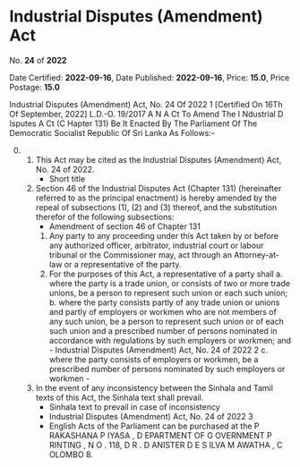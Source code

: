 # Industrial  Disputes  (Amendment)  Act

No. **24** of **2022**

Date Certified: **2022-09-16**, Date Published: **2022-09-16**, Price: **15.0**, Price Postage: **15.0**

Industrial Disputes (Amendment) Act, No. 24 Of 2022 1
[Certified On 16Th Of September, 2022]
L.D.-O. 19/2017
A N  A Ct   To   Amend   The  I Ndustrial  D Isputes  A Ct (C Hapter  131)
Be It Enacted By The Parliament Of The Democratic Socialist Republic Of Sri Lanka As Follows:-

0. 
    1. This Act may be cited as the Industrial Disputes (Amendment) Act, No. 24 of 2022.
        - Short title
    2. Section 46 of the  Industrial Disputes Act (Chapter 131) (hereinafter referred to as the principal enactment) is hereby amended by the repeal of subsections (1), (2) and (3) thereof, and the substitution therefor of the following subsections:
        - Amendment of section 46 of Chapter 131
        1. Any party to any proceeding under this Act taken by or before any authorized officer, arbitrator, industrial court or labour tribunal or the Commissioner may, act through an Attorney-at-law or a representative of the party.
        2. For the purposes of this Act, a representative of a party shall
            a. where the party is a trade union, or consists of two or more trade unions, be a person  to represent such union or each such union;
            b. where the party consists partly of any trade union or unions and partly of employers or workmen who are not members of any such union, be a person  to represent such union or of each such union and a prescribed number of persons nominated in accordance with regulations by such employers or workmen; and
                - Industrial Disputes (Amendment) Act, No. 24 of 2022 2
            c. where the party consists of employers or workmen, be a prescribed number of persons nominated by such employers or workmen
                - 
    3. In the event of any inconsistency between the Sinhala and Tamil texts of this Act, the Sinhala text shall prevail.
        - Sinhala text to prevail in case of inconsistency
        - Industrial Disputes (Amendment) Act, No. 24 of 2022 3
        - English Acts of the Parliament can be purchased at the P RAKASHANA  P IYASA , D EPARTMENT   OF G OVERNMENT  P RINTING , N O . 118, D R . D ANISTER  D E  S ILVA  M AWATHA , C OLOMBO  8.